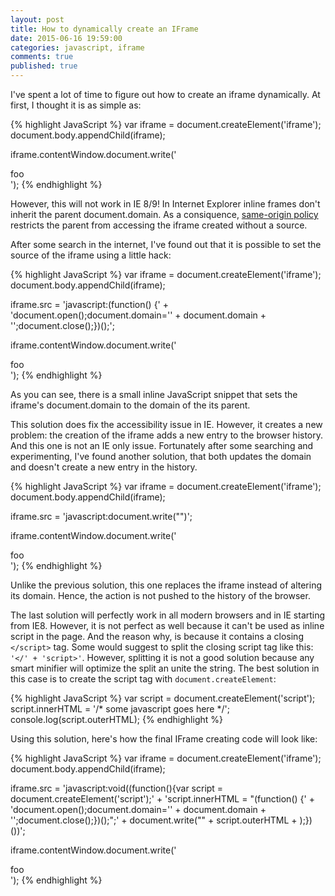 ```yaml
---
layout: post
title: How to dynamically create an IFrame
date: 2015-06-16 19:59:00
categories: javascript, iframe
comments: true
published: true
---
```


I've spent a lot of time to figure out how to create an iframe dynamically. At first, I thought it is as simple as: 

{% highlight JavaScript %}
var iframe = document.createElement('iframe');
document.body.appendChild(iframe);

iframe.contentWindow.document.write('<div>foo</div>');
{% endhighlight %}

However, this will not work in IE 8/9! In Internet Explorer inline frames don't inherit the parent document.domain. As a consiquence, [same-origin policy][sop] restricts the parent from accessing the iframe created without a source.

After some search in the internet, I've found out that it is possible to set the source of the iframe using a little hack:

{% highlight JavaScript %}
var iframe = document.createElement('iframe');
document.body.appendChild(iframe);

iframe.src = 'javascript:(function() {' +
  'document.open();document.domain=\'' + document.domain +
  '\';document.close();})();';

iframe.contentWindow.document.write('<div>foo</div>');
{% endhighlight %}

As you can see, there is a small inline JavaScript snippet that sets the iframe's document.domain to the domain of the its parent.

This solution does fix the accessibility issue in IE. However, it creates a new problem: the creation of the iframe adds a new entry to the browser history. And this one is not an IE only issue. Fortunately after some searching and experimenting, I've found another solution, that both updates the domain and doesn't create a new entry in the history.

{% highlight JavaScript %}
var iframe = document.createElement('iframe');
document.body.appendChild(iframe);

iframe.src = 'javascript:document.write("<head><script>(function() {' +
  'document.open();document.domain=\'' + document.domain +
  '\';document.close();})();</script></head><body></body>")';

iframe.contentWindow.document.write('<div>foo</div>');
{% endhighlight %}


Unlike the previous solution, this one replaces the iframe instead of altering its domain. Hence, the action is not pushed to the history of the browser.

The last solution will perfectly work in all modern browsers and in IE starting from IE8. However, it is not perfect as well because it can't be used as inline script in the page. And the reason why, is because it contains a closing `</script>` tag. Some would suggest to split the closing script tag like this: `'</' + 'script>'`. However, splitting it is not a good solution because any smart minifier will optimize the split an unite the string. The best solution in this case is to create the script tag with `document.createElement`:

{% highlight JavaScript %}
var script = document.createElement('script');
script.innerHTML = '/* some javascript goes here */';
console.log(script.outerHTML);
{% endhighlight %}

Using this solution, here's how the final IFrame creating code will look like:

{% highlight JavaScript %}
var iframe = document.createElement('iframe');
document.body.appendChild(iframe);

iframe.src = 'javascript:void((function(){var script = document.createElement('script');' +
  'script.innerHTML = "(function() {' +
  'document.open();document.domain=\'' + document.domain +
  '\';document.close();})();";' +
  document.write("<head>" + script.outerHTML + </head><body></body>);})())';

iframe.contentWindow.document.write('<div>foo</div>');
{% endhighlight %}

[sop]: https://developer.mozilla.org/en-US/docs/Web/Security/Same-origin_policy